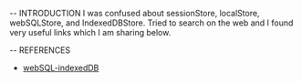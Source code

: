 -- INTRODUCTION
I was confused about sessionStore, localStore, webSQLStore, and IndexedDBStore. Tried to search on the web and I found very useful links which I am sharing below.

-- REFERENCES
- [webSQL-indexedDB](https://www.html5rocks.com/en/tutorials/webdatabase/websql-indexeddb/)
